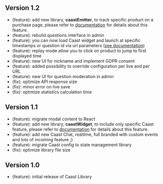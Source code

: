 ## Version 1.2

- (feature): add new library, **caastEmitter**, to track specific product on a purchase page, please refer to [documentation](/emitter/README.md) for details about this feature.
- (feature): rebuild questions interface in admin
- (feature): you can now load Caast widget and launch at specific timestamps or question id via url parameters ([see documentation](/configuration/README.md#trigger-library-with-url-hash))
- (feature): replay mode allow you to click on product to jump to first displayed time
- (feature): new UI for nickname and implement GDPR consent
- (feature): added possibility to override configuration per live and per URL
- (feature): new UI for question moderation in admin
- (fix): optimize API response size
- (fix): minor error on live save
- (fix): optimize statistics calculation time

## Version 1.1

- (feature): migrate modal content to React
- (feature): add new library, **caastWidget**, to include only specific Caast feature, please refer to [documentation](/widgets/README.md) for details about this feature.
- (feature): add new Caast Chat, realtime, full branded with custom events and lots of incoming feature ;)
- (feature): migrate Caast config to state management library
- (fix): optimize library file size

## Version 1.0

- (feature): initial release of Caast Library
